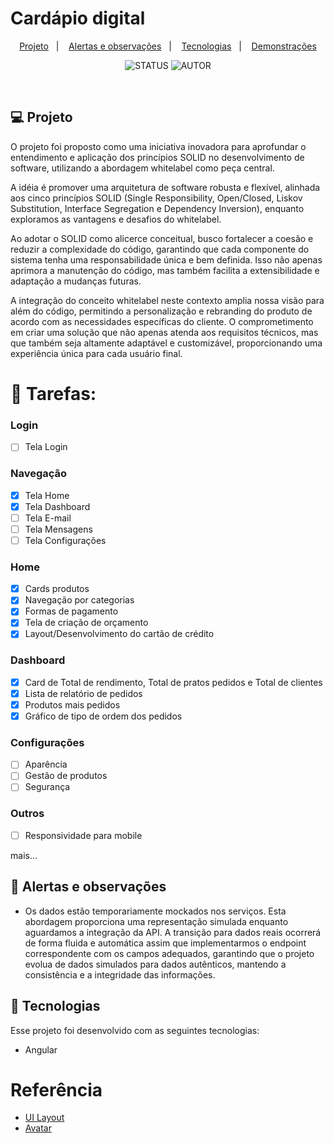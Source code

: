# Cardápio digital

<p align="center">
  <a href="#-projeto">Projeto</a>&nbsp;&nbsp;&nbsp;|&nbsp;&nbsp;&nbsp;
  <a href="#-alertas-e-observações">Alertas e observações</a>&nbsp;&nbsp;&nbsp;|&nbsp;&nbsp;&nbsp;
  <a href="#-tecnologias">Tecnologias</a>&nbsp;&nbsp;&nbsp;|&nbsp;&nbsp;&nbsp;
  <a href="#eyes-demonstrações">Demonstrações</a>
</p>


<p align="center">
  <img alt="STATUS" src="https://img.shields.io/static/v1?label=STATUS&message=Em Desenvolvimento&color=fff600&labelColor=000000">
  <img alt="AUTOR" src="https://img.shields.io/static/v1?label=AUTOR&message=Hallef Brendo&color=49AA26&labelColor=000000">
</p>

<br>


## 💻 Projeto

<!----
<a href=www.teste.com.br">Clique para acessar o projeto</a>
----->


O projeto foi proposto como uma iniciativa inovadora para aprofundar o entendimento e aplicação dos princípios SOLID no desenvolvimento de software, utilizando a abordagem whitelabel como peça central. 

A idéia é promover uma arquitetura de software robusta e flexível, alinhada aos cinco princípios SOLID (Single Responsibility, Open/Closed, Liskov Substitution, Interface Segregation e Dependency Inversion), enquanto exploramos as vantagens e desafios do whitelabel.

Ao adotar o SOLID como alicerce conceitual, busco fortalecer a coesão e reduzir a complexidade do código, garantindo que cada componente do sistema tenha uma responsabilidade única e bem definida. Isso não apenas aprimora a manutenção do código, mas também facilita a extensibilidade e adaptação a mudanças futuras.

A integração do conceito whitelabel neste contexto amplia nossa visão para além do código, permitindo a personalização e rebranding do produto de acordo com as necessidades específicas do cliente. O comprometimento em criar uma solução que não apenas atenda aos requisitos técnicos, mas que também seja altamente adaptável e customizável, proporcionando uma experiência única para cada usuário final.

# 📝 Tarefas: 
### Login
- [ ] Tela Login

### Navegação
- [X] Tela Home
- [X] Tela Dashboard
- [ ] Tela E-mail
- [ ] Tela Mensagens
- [ ] Tela Configurações

### Home
- [X] Cards produtos
- [X] Navegação por categorias
- [X] Formas de pagamento
- [X] Tela de criação de orçamento
- [X] Layout/Desenvolvimento do cartão de crédito

### Dashboard
- [X] Card de Total de rendimento, Total de pratos pedidos e Total de clientes
- [X] Lista de relatório de pedidos
- [X] Produtos mais pedidos
- [X] Gráfico de tipo de ordem dos pedidos

### Configurações
- [ ] Aparência
- [ ] Gestão de produtos
- [ ] Segurança

 ### Outros
- [ ] Responsividade para mobile

 mais...

## 🚨 Alertas e observações

- Os dados estão temporariamente mockados nos serviços. Esta abordagem proporciona uma representação simulada enquanto aguardamos a integração da API. A transição para dados reais ocorrerá de forma fluida e automática assim que implementarmos o endpoint correspondente com os campos adequados, garantindo que o projeto evolua de dados simulados para dados autênticos, mantendo a consistência e a integridade das informações.


## 🚀 Tecnologias

Esse projeto foi desenvolvido com as seguintes tecnologias:

- Angular

<!---
## :eyes: Demonstrações

<details><summary>Criar uma tarefa simples</a></summary>
<p>
Com esse recurso o usuário adiciona uma tarefa à sua lista
<div align="center"><img  width="100%" src="./Files/01_Create_Simple_Task.gif"></div>
</p>
</details>

<details><summary>Criar uma tarefa com repetição semanal</a></summary>
<p>
Com esse recurso o usuário adiciona multiplas tarefas com um intervalo de 7 dias à sua lista
<div align="center"><img  width="100%" src="./Files/02_Create_Week_Task.gif"></div>
</p>
</details>

<details><summary>Criar uma tarefa com repetição mensal</a></summary>
<p>
Com esse recurso o usuário adiciona multiplas tarefas com um intervalo de 1 mês à sua lista. Uma observação, caso o dia exceda o mês posterior, o mesmo avançará para os primeiros dias do mês subsequente e por ser base para os demais, alterará a data do prazo das demais tarefas.
<div align="center"><img  width="100%" src="./Files/03_Create_Month_Task.gif"></div>
</p>
</details>

<details><summary>Utilização dos comandos da tarefa</a></summary>
<p>
Alguns comandos podem ser dados diretamente à tarefa através dos botões atrelados a cada tarefa:
  
- 👁: visualizar - expande a tarefa na tela
  
- 🖉: edição - permite editar as informações da tarefa
  
- 🗑: deletar - permite retirar a tarefa da lista de tarefas
  
- ✓: concluir - permite marcar a tarefa pendente como concluída
  
- X: pendente - permite marcar a tarefa concluída como pendente novamente
 
<div align="center"><img  width="100%" src="./Files/04_Using_Commands.gif"></div>
</p>
</details>

<details><summary>Paginação</a></summary>
<p>
Com esse recurso o usuário adiciona pode navegar por páginas que dividem a exibição das tarefas do usuário. O limite de tarefas por página é definido como 7 por padrão, mas pode ser alterado no filtro.
<div align="center"><img  width="100%" src="./Files/05_Pages.gif"></div>
</p>
</details>

<details><summary>Filtro</a></summary>
<p>
Com esse recurso o usuário pode selecionar quantas tarefas ele deseja exibir na tela, quais categorias e qual o período desejado. As categorias também podem ser selecionadas clicando nos contadores na página principal.
<div align="center"><img  width="100%" src="./Files/06_Filter.gif"></div>


<div align="center"><img  width="100%" src="./Files/07_Filter_dates.gif"></div>
</p>
</details>
--->

# Referência
- <a href="https://www.figma.com/file/t2P5tENo0VqaQZJ3tTN2Re/Food-POS-Dark---Tablet-Device-(Community)?type=design&node-id=248-3442&mode=design&t=BrsUwzYOwvNjbDii-0">UI Layout</a>
- <a href="https://www.figma.com/file/VLJpcSbXguYWFFMnQqy2Z3/3D-Web3-Avatars-(Community)?type=design&node-id=0-1&mode=design&t=Ik4gYUa2nfSP9v54-0">Avatar</a>



